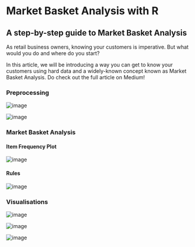 # Market Basket Analysis with R
## A step-by-step guide to Market Basket Analysis

As retail business owners, knowing your customers is imperative. But what would you do and where do you start?

In this article, we will be introducing a way you can get to know your customers using hard data and a widely-known concept known as Market Basket Analysis. Do check out the full article on Medium!
  
 ### Preprocessing
 
![image](https://user-images.githubusercontent.com/64979294/122782035-f2083c80-d2e2-11eb-8084-dd79b7ebe741.png)

![image](https://user-images.githubusercontent.com/64979294/122782221-1ebc5400-d2e3-11eb-978d-4cecd31bdc6c.png)

### Market Basket Analysis
#### Item Frequency Plot

![image](https://user-images.githubusercontent.com/64979294/122782324-34ca1480-d2e3-11eb-82ce-a7f494721a5d.png)

#### Rules

![image](https://user-images.githubusercontent.com/64979294/122782426-4ca19880-d2e3-11eb-8430-a9ee82f35750.png)

### Visualisations

![image](https://user-images.githubusercontent.com/64979294/122782503-5c20e180-d2e3-11eb-9f23-835ba43c81f3.png)

![image](https://user-images.githubusercontent.com/64979294/122782566-693dd080-d2e3-11eb-864d-460883327683.png)

![image](https://user-images.githubusercontent.com/64979294/122782647-7955b000-d2e3-11eb-840f-2822c104ecfe.png)
